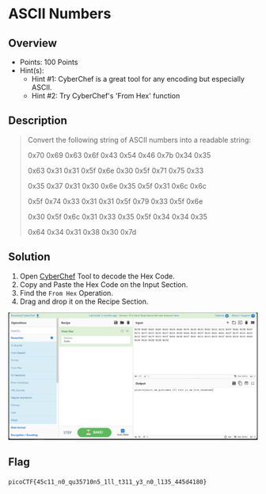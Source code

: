 # ASCII Numbers

## Overview
- Points: 100 Points
- Hint(s):
  - Hint #1: CyberChef is a great tool for any encoding but especially ASCII.
  - Hint #2: Try CyberChef's 'From Hex' function

## Description
> Convert the following string of ASCII numbers into a readable string:
>
> 0x70 0x69 0x63 0x6f 0x43 0x54 0x46 0x7b 0x34 0x35
>
> 0x63 0x31 0x31 0x5f 0x6e 0x30 0x5f 0x71 0x75 0x33
>
> 0x35 0x37 0x31 0x30 0x6e 0x35 0x5f 0x31 0x6c 0x6c
>
> 0x5f 0x74 0x33 0x31 0x31 0x5f 0x79 0x33 0x5f 0x6e
>
> 0x30 0x5f 0x6c 0x31 0x33 0x35 0x5f 0x34 0x34 0x35
>
> 0x64 0x34 0x31 0x38 0x30 0x7d


## Solution
1. Open [CyberChef](https://gchq.github.io/CyberChef/) Tool to decode the Hex Code.
2. Copy and Paste the Hex Code on the Input Section.
3. Find the `From Hex` Operation.
4. Drag and drop it on the Recipe Section.

![asciinumbers-solution](./asciinumbers-solution.png)

## Flag
`picoCTF{45c11_n0_qu35710n5_1ll_t311_y3_n0_l135_445d4180}`
